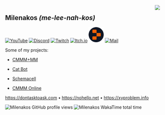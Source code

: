 <img align="right" src="https://github-readme-stats.vercel.app/api?username=milena-kos">

## Milenakos *(me-lee-nah-kos)*

[![YouTube](https://github.com/gauravghongde/social-icons/raw/master/SVG/Color/Youtube.svg)](https://youtube.com/@Milenakos)
[![Discord](https://github.com/gauravghongde/social-icons/raw/master/SVG/Color/Discord.svg)](https://discord.gg/4AuJn7FepS)
[![Twitch](https://github.com/gauravghongde/social-icons/raw/master/SVG/Color/Twitch.svg)](https://twitch.tv/milenakos)
[<img src="https://static-00.iconduck.com/assets.00/itch-io-icon-512x512-wwio9bi8.png" alt="Itch.io" style="width:49px;"/>](https://milenakos.itch.io)
[<img src="replitcircle.png" alt="Replit" style="width:49px;"/>](https://replit.com/@milenakos)
[![Mail](https://github.com/gauravghongde/social-icons/raw/master/SVG/Color/Gmail.svg)](mailto:business@milenakos.tk)

Some of my projects:

- [CMMM+MM](https://milenakos.itch.io/cmmm-plus-milenakos-mod)

- [Cat Bot](https://github.com/milena-kos/cat-bot)

- [Schemacell](https://milenakos.itch.io/schemacell)

- [CMMM Online](https://milenakos.itch.io/cmmm-online)

https://dontasktoask.com • https://nohello.net • https://xyproblem.info

![Milenakos GitHub profile views](https://komarev.com/ghpvc/?username=milena-kos&label=Profile%20views&color=4f94ef)
![Milenakos WakaTime total time](https://wakatime.com/badge/user/9255df94-b002-4908-90da-d71683162640.svg)
